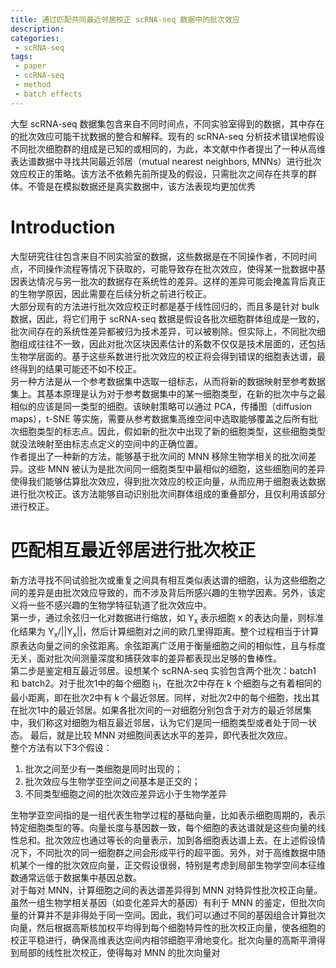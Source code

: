 ```yaml
---
title: 通过匹配共同最近邻居校正 scRNA-seq 数据中的批次效应
description: 
categories:
 - scRNA-seq
tags:
 - paper
 - scRNA-seq
 - method
 - batch effects
---
```


大型 scRNA-seq 数据集包含来自不同时间点，不同实验室得到的数据，其中存在的批次效应可能干扰数据的整合和解释。现有的 scRNA-seq 分析技术错误地假设不同批次细胞群的组成是已知的或相同的，为此，本文献中作者提出了一种从高维表达谱数据中寻找共同最近邻居（mutual nearest neighbors, MNNs）进行批次效应校正的策略。该方法不依赖先前所提及的假设，只需批次之间存在共享的群体。不管是在模拟数据还是真实数据中，该方法表现均更加优秀

<!-- more -->

# Introduction  
大型研究往往包含来自不同实验室的数据，这些数据是在不同操作者，不同时间点，不同操作流程等情况下获取的，可能导致存在批次效应，使得某一批数据中基因表达情况与另一批次的数据存在系统性的差异。这样的差异可能会掩盖背后真正的生物学原因，因此需要在后续分析之前进行校正。  
大部分现有的方法进行批次效应校正时都是基于线性回归的，而且多是针对 bulk 数据，因此，将它们用于 scRNA-seq 数据是假设各批次细胞群体组成是一致的，批次间存在的系统性差异都被归为技术差异，可以被剔除。但实际上，不同批次细胞组成往往不一致，因此对批次区块因素估计的系数不仅仅是技术层面的，还包括生物学层面的。基于这些系数进行批次效应的校正将会得到错误的细胞表达谱，最终得到的结果可能还不如不校正。  
另一种方法是从一个参考数据集中选取一组标志，从而将新的数据映射至参考数据集上。其基本原理是认为对于参考数据集中的某一细胞类型，在新的批次中与之最相似的应该是同一类型的细胞。该映射策略可以通过 PCA，传播图（diffusion maps），t-SNE 等实施，需要从参考数据集高维空间中选取能够覆盖之后所有批次细胞类型的标志点。因此，假如新的批次中出现了新的细胞类型，这些细胞类型就没法映射至由标志点定义的空间中的正确位置。  
作者提出了一种新的方法，能够基于批次间的 MNN 移除生物学相关的批次间差异。这些 MNN 被认为是批次间同一细胞类型中最相似的细胞，这些细胞间的差异使得我们能够估算批次效应，得到批次效应的校正向量，从而应用于细胞表达数据进行批次校正。该方法能够自动识别批次间群体组成的重叠部分，且仅利用该部分进行校正。  
  
# 匹配相互最近邻居进行批次校正  
新方法寻找不同试验批次或重复之间具有相互类似表达谱的细胞，认为这些细胞之间的差异是由批次效应导致的，而不涉及背后所感兴趣的生物学因素。另外，该定义将一些不感兴趣的生物学特征轨道了批次效应中。  
第一步，通过余弦归一化对数据进行缩放，如 Y<sub>x</sub> 表示细胞 x 的表达向量，则标准化结果为 Y<sub>x</sub>/||Y<sub>x</sub>||，然后计算细胞对之间的欧几里得距离。整个过程相当于计算原表达向量之间的余弦距离。余弦距离广泛用于衡量细胞之间的相似性，且与标度无关，面对批次间测量深度和捕获效率的差异都表现出足够的鲁棒性。  
第二步是鉴定相互最近邻居。设想某个 scRNA-seq 实验包含两个批次：batch1 和 batch2。对于批次1中的每个细胞 i<sub>1</sub>，在批次2中存在 k 个细胞与之有着相同的最小距离，即在批次2中有 k 个最近邻居。同样，对批次2中的每个细胞，找出其在批次1中的最近邻居。如果各批次间的一对细胞分别包含于对方的最近邻居集中，我们称这对细胞为相互最近邻居，认为它们是同一细胞类型或者处于同一状态。
最后，就是比较 MNN 对细胞间表达水平的差异，即代表批次效应。  
整个方法有以下3个假设：  
1. 批次之间至少有一类细胞是同时出现的；  
2. 批次效应与生物学亚空间之间基本是正交的；  
3. 不同类型细胞之间的批次效应差异远小于生物学差异  

生物学亚空间指的是一组代表生物学过程的基础向量，比如表示细胞周期的，表示特定细胞类型的等。向量长度与基因数一致，每个细胞的表达谱就是这些向量的线性总和。批次效应也通过等长的向量表示，加到各细胞表达谱上去。在上述假设情况下，不同批次的同一细胞群之间会形成平行的超平面。另外，对于高维数据中随机某个一维的批次效应向量，正交假设很弱，特别是考虑到局部生物学空间本征维数通常远低于数据集中基因总数。  
对于每对 MNN，计算细胞之间的表达谱差异得到 MNN 对特异性批次校正向量。虽然一组生物学相关基因（如变化差异大的基因）有利于 MNN 的鉴定，但批次向量的计算并不是非得处于同一空间。因此，我们可以通过不同的基因组合计算批次向量，然后根据高斯核加权平均得到每个细胞特异性的批次校正向量，使各细胞的校正平稳进行，确保高维表达空间内相邻细胞平滑地变化。批次向量的高斯平滑得到局部的线性批次校正，使得每对 MNN 的批次向量对
